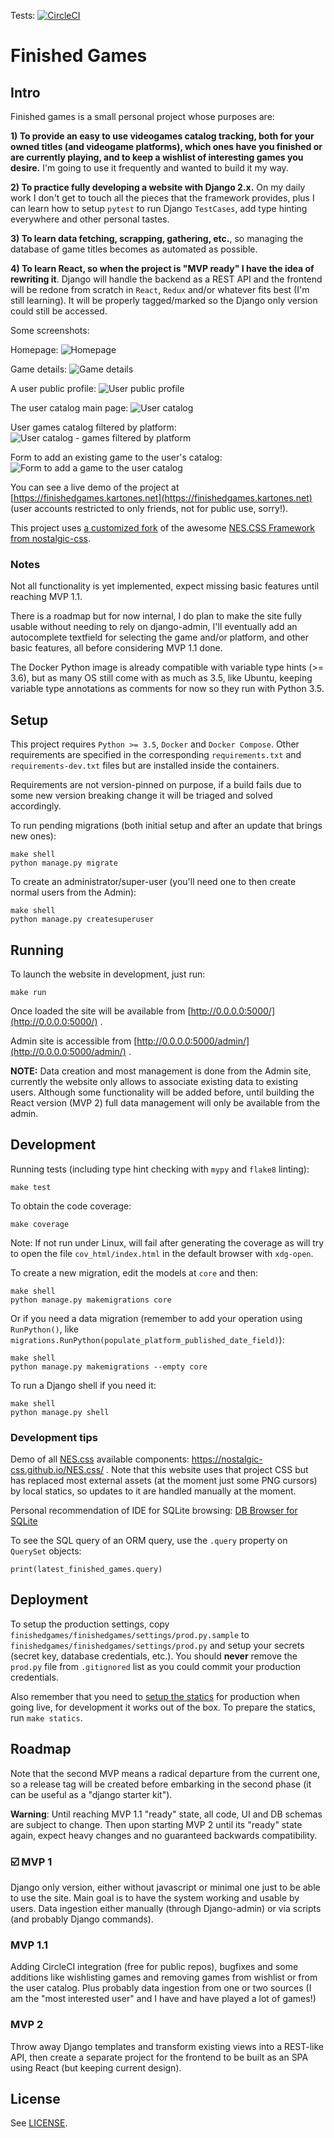 Tests: [![CircleCI](https://circleci.com/gh/Kartones/finished-games/tree/master.svg?style=svg)](https://circleci.com/gh/Kartones/finished-games/tree/master)

# Finished Games

## Intro

Finished games is a small personal project whose purposes are:

**1) To provide an easy to use videogames catalog tracking, both for your owned titles (and videogame platforms), which ones have you finished or are currently playing, and to keep a wishlist of interesting games you desire.** I'm going to use it frequently and wanted to build it my way.

**2) To practice fully developing a website with Django 2.x.** On my daily work I don't get to touch all the pieces that the framework provides, plus I can learn how to setup `pytest` to run Django `TestCases`, add type hinting everywhere and other personal tastes.

**3) To learn data fetching, scrapping, gathering, etc.**, so managing the database of game titles becomes as automated as possible.

**4) To learn React, so when the project is "MVP ready" I have the idea of rewriting it**. Django will handle the backend as a REST API and the frontend will be redone from scratch in `React`, `Redux` and/or whatever fits best (I'm still learning). It will be properly tagged/marked so the Django only version could still be accessed.


Some screenshots:

Homepage:
![Homepage](finishedgames/doc/mvp_1_screenshot_1.png)

Game details:
![Game details](finishedgames/doc/mvp_1_screenshot_2.png)

A user public profile:
![User public profile](finishedgames/doc/mvp_1_screenshot_5.png)

The user catalog main page:
![User catalog](finishedgames/doc/mvp_1_screenshot_3.png)

User games catalog filtered by platform:
![User catalog - games filtered by platform](finishedgames/doc/mvp_1_screenshot_4.png)

Form to add an existing game to the user's catalog:
![Form to add a game to the user catalog](finishedgames/doc/mvp_1_screenshot_6.png)

You can see a live demo of the project at [https://finishedgames.kartones.net](https://finishedgames.kartones.net) (user accounts restricted to only friends, not for public use, sorry!).

This project uses [a customized fork](https://github.com/kartones-forks/NES.css) of the awesome [NES.CSS Framework from nostalgic-css](https://github.com/nostalgic-css/NES.css).

### Notes

Not all functionality is yet implemented, expect missing basic features until reaching MVP 1.1.

There is a roadmap but for now internal, I do plan to make the site fully usable without needing to rely on django-admin, I'll eventually add an autocomplete textfield for selecting the game and/or platform, and other basic features, all before considering MVP 1.1 done.

The Docker Python image is already compatible with variable type hints (>= 3.6), but as many OS still come with as much as 3.5, like Ubuntu, keeping variable type annotations as comments for now so they run with Python 3.5.

## Setup

This project requires `Python >= 3.5`, `Docker` and `Docker Compose`. Other requirements are specified in the corresponding `requirements.txt` and `requirements-dev.txt` files but are installed inside the containers.

Requirements are not version-pinned on purpose, if a build fails due to some new version breaking change it will be triaged and solved accordingly.

To run pending migrations (both initial setup and after an update that brings new ones):
```
make shell
python manage.py migrate
```

To create an administrator/super-user (you'll need one to then create normal users from the Admin):
```
make shell
python manage.py createsuperuser
```

## Running

To launch the website in development, just run:
```
make run
```

Once loaded the site will be available from [http://0.0.0.0:5000/](http://0.0.0.0:5000/) .

Admin site is accessible from [http://0.0.0.0:5000/admin/](http://0.0.0.0:5000/admin/) .


**NOTE:** Data creation and most management is done from the Admin site, currently the website only allows to associate existing data to existing users. Although some functionality will be added before, until  building the React version (MVP 2) full data management will only be available from the admin.


## Development

Running tests (including type hint checking with `mypy` and `flake8` linting):
```
make test
```

To obtain the code coverage:
```
make coverage
```
Note: If not run under Linux, will fail after generating the coverage as will try to open the file `cov_html/index.html` in the default browser with `xdg-open`.


To create a new migration, edit the models at `core` and then:
```
make shell
python manage.py makemigrations core
```
Or if you need a data migration (remember to add your operation using `RunPython()`, like `migrations.RunPython(populate_platform_published_date_field)`):
```
make shell
python manage.py makemigrations --empty core
```

To run a Django shell if you need it:
```
make shell
python manage.py shell
```

### Development tips

Demo of all [NES.css](https://github.com/nostalgic-css/NES.css) available components: https://nostalgic-css.github.io/NES.css/ . Note that this website uses that project CSS but has replaced most external assets (at the moment just some PNG cursors) by local statics, so updates to it are handled manually at the moment.


Personal recommendation of IDE for SQLite browsing: [DB Browser for SQLite](https://sqlitebrowser.org/)


To see the SQL query of an ORM query, use the `.query` property on `QuerySet` objects:
```
print(latest_finished_games.query)
```

## Deployment


To setup the production settings, copy `finishedgames/finishedgames/settings/prod.py.sample` to `finishedgames/finishedgames/settings/prod.py` and setup your secrets (secret key, database credentials, etc.). You should **never** remove the `prod.py` file from `.gitignored` list as you could commit your production credentials.

Also remember that you need to [setup the statics](https://docs.djangoproject.com/en/2.1/howto/static-files/) for production when going live, for development it works out of the box. To prepare the statics, run `make statics`.


## Roadmap

Note that the second MVP means a radical departure from the current one, so a release tag will be created before embarking in the second phase (it can be useful as a "django starter kit").

**Warning**: Until reaching MVP 1.1 "ready" state, all code, UI and DB schemas are subject to change. Then upon starting MVP 2 until its "ready" state again, expect heavy changes and no guaranteed backwards compatibility.

### ☑️  MVP 1

Django only version, either without javascript or minimal one just to be able to use the site. Main goal is to have the system working and usable by users. Data ingestion either manually (through Django-admin) or via scripts (and probably Django commands).

### MVP 1.1

Adding CircleCI integration (free for public repos), bugfixes and some additions like wishlisting games and removing games from wishlist or from the user catalog. Plus probably data ingestion from one or two sources (I am the "most interested user" and I have and have played a lot of games!)

### MVP 2

Throw away Django templates and transform existing views into a REST-like API, then create a separate project for the frontend to be built as an SPA using React (but keeping current design).

## License

See [LICENSE](LICENSE).
